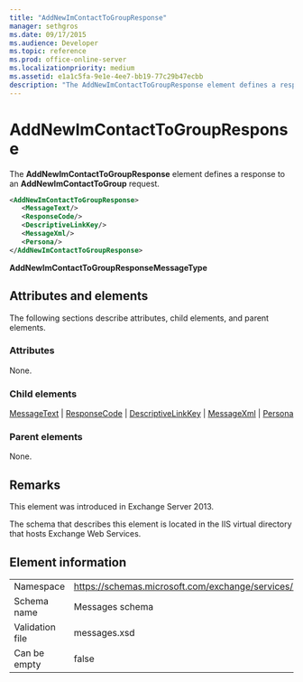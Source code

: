 ```yaml
---
title: "AddNewImContactToGroupResponse"
manager: sethgros
ms.date: 09/17/2015
ms.audience: Developer
ms.topic: reference
ms.prod: office-online-server
ms.localizationpriority: medium
ms.assetid: e1a1c5fa-9e1e-4ee7-bb19-77c29b47ecbb
description: "The AddNewImContactToGroupResponse element defines a response to an AddNewImContactToGroup request."
---
```


# AddNewImContactToGroupResponse

The **AddNewImContactToGroupResponse** element defines a response to an **AddNewImContactToGroup** request. 
  
```XML
<AddNewImContactToGroupResponse>
   <MessageText/>
   <ResponseCode/>
   <DescriptiveLinkKey/>
   <MessageXml/>
   <Persona/>
</AddNewImContactToGroupResponse>
```

 **AddNewImContactToGroupResponseMessageType**
## Attributes and elements

The following sections describe attributes, child elements, and parent elements.
  
### Attributes

None.
  
### Child elements

[MessageText](messagetext.md) | [ResponseCode](responsecode.md) | [DescriptiveLinkKey](descriptivelinkkey.md) | [MessageXml](messagexml.md) | [Persona](persona.md)
  
### Parent elements

None.
  
## Remarks

This element was introduced in Exchange Server 2013.
  
The schema that describes this element is located in the IIS virtual directory that hosts Exchange Web Services.
  
## Element information

|||
|:-----|:-----|
|Namespace  <br/> |https://schemas.microsoft.com/exchange/services/2006/messages  <br/> |
|Schema name  <br/> |Messages schema  <br/> |
|Validation file  <br/> |messages.xsd  <br/> |
|Can be empty  <br/> |false  <br/> |
   

